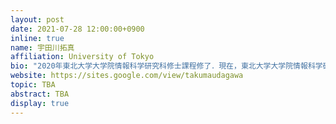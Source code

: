 ```yaml
---
layout: post
date: 2021-07-28 12:00:00+0900
inline: true
name: 宇田川拓真
affiliation: University of Tokyo
bio: "2020年東北大学大学院情報科学研究科修士課程修了．現在，東北大学大学院情報科学研究科にて博士課程取得に向けて研究を進めている．2020年より日本学術振興会特別研究員（DC1）．Langsmith株式会社共同創業者．"
website: https://sites.google.com/view/takumaudagawa
topic: TBA
abstract: TBA
display: true
---
```

